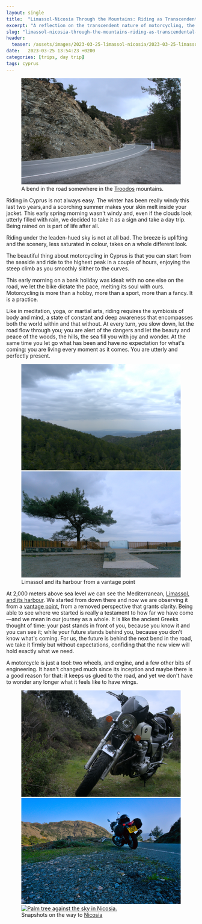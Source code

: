 ```yaml
---
layout: single
title:  "Limassol-Nicosia Through the Mountains: Riding as Transcendental Exploration"
excerpt: "A reflection on the transcendent nature of motorcycling, the symbiosis of body and mind it requires, and the beauty of being present in every moment."
slug: "limassol-nicosia-through-the-mountains-riding-as-transcendental-exploration"
header:
  teaser: /assets/images/2023-03-25-limassol-nicosia/2023-03-25-limassol-nicosia-03.webp
date:   2023-03-25 13:54:23 +0200
categories: [trips, day trip]
tags: cyprus
---
```

<figure class="align-center">
  <a href="/assets/images/2023-03-25-limassol-nicosia/2023-03-25-limassol-nicosia-03.webp" title="A bend in the road somewhere in the Troodos mountains" alt="A bend in the road somewhere in the Troodos mountains.">
  <img src="/assets/images/2023-03-25-limassol-nicosia/2023-03-25-limassol-nicosia-03.webp" alt="A bend in the road somewhere in the Troodos mountains."></a>
  <figcaption>A bend in the road somewhere in the <a href="https://goo.gl/maps/RtPHi2tVzG2kT6d87">Troodos</a> mountains.</figcaption>
</figure>

<span class="drop_cap">R</span><span class="first_word">iding</span> in Cyprus is not always easy. The winter has been really windy this last two years,and a scorching summer makes your skin melt inside your jacket. This early spring morning wasn't windy and, even if the clouds look utterly filled with rain, we decided to take it as a sign and take a day trip. Being rained on is part of life after all.

Riding under the leaden-hued sky is not at all bad. The breeze is uplifting and the scenery, less saturated in colour, takes on a whole different look. 

The beautiful thing about motorcycling in Cyprus is that you can start from the seaside and ride to the highest peak in a couple of hours, enjoying the steep climb as you smoothly slither to the curves. 

This early morning on a bank holiday was ideal: with no one else on the road, we let the bike dictate the pace, melting its soul with ours. Motorcycling is more than a hobby, more than a sport, more than a fancy. It is a practice.

Like in meditation, yoga, or martial arts, riding requires the symbiosis of body and mind, a state of constant and deep awareness that encompasses both the world within and that without. At every turn, you slow down, let the road flow through you; you are alert of the dangers and let the beauty and peace of the woods, the hills, the sea fill you with joy and wonder. At the same time you let go what has been and have no expectation for what's coming: you are living every moment as it comes. You are utterly and perfectly present.

<figure class="half">
  <a href="/assets/images/2023-03-25-limassol-nicosia/2023-03-25-limassol-nicosia-01.webp" title="Troodos mountains and the Limassol harbour in the distance" alt="Troodos mountains and the Limassol harbour in the distance.">
  <img src="/assets/images/2023-03-25-limassol-nicosia/2023-03-25-limassol-nicosia-01.webp" alt="Troodos mountains and the Limassol harbour in the distance."></a>

  <a href="/assets/images/2023-03-25-limassol-nicosia/2023-03-25-limassol-nicosia-02.webp" title="Gerokaminia viewpoint in the Troodos mountains, Cyprus" alt="Gerokaminia viewpoint in the Troodos mountains, Cyprus.">
  <img src="/assets/images/2023-03-25-limassol-nicosia/2023-03-25-limassol-nicosia-02.webp" alt="Gerokaminia viewpoint in the Troodos mountains, Cyprus."></a>

  <figcaption>Limassol and its harbour from a vantage point</figcaption>
</figure>

At 2,000 meters above sea level we can see the Mediterranean, [Limassol, and its harbour](https://goo.gl/maps/ktJXnyKE5qrW78g2A). We started from down there and now we are observing it from a [vantage point](https://goo.gl/maps/65z8SCrWfms6Qu7X7), from a removed perspective that grants clarity. Being able to see where we started is really a testament to how far we have come—and we mean in our journey as a whole. It is like the ancient Greeks thought of time: your past stands in front of you, because you know it and you can see it; while your future stands behind you, because you don't know what's coming. For us, the future is behind the next bend in the road, we take it firmly but without expectations, confiding that the new view will hold exactly what we need.

A motorcycle is just a tool: two wheels, and engine, and a few other bits of engineering. It hasn't changed much since its inception and maybe there is a good reason for that: it keeps us glued to the road, and yet we don't have to wonder any longer what it feels like to have wings.

<figure class="third">
  <a href="/assets/images/2023-03-25-limassol-nicosia/2023-03-25-limassol-nicosia-04.webp" title="Honda CB1100 taking a break on the way to Nicosia" alt="Honda CB1100 taking a break on the way to Nicosia.">
  <img src="/assets/images/2023-03-25-limassol-nicosia/2023-03-25-limassol-nicosia-04.webp" alt="Honda CB1100 taking a break on the way to Nicosia."></a>

  <a href="/assets/images/2023-03-25-limassol-nicosia/2023-03-25-limassol-nicosia-06.webp" title="Honda CB1100 enjoying the Cyprus mountains' landscape" alt="Honda CB1100 enjoying the Cyprus mountains' landscape.">
  <img src="/assets/images/2023-03-25-limassol-nicosia/2023-03-25-limassol-nicosia-06.webp" alt="Honda CB1100 enjoying the Cyprus mountains' landscape."></a>

  <a href="/assets/images/2023-03-25-limassol-nicosia/2023-03-25-limassol-nicosia-05.webp" title="Palm tree against the sky in Nicosia" alt="Palm tree against the sky in Nicosia.">
  <img src="/assets/images/2023-03-25-limassol-nicosia/2023-03-25-limassol-nicosia-05.webp" alt="Palm tree against the sky in Nicosia."></a>

  <figcaption>Snapshots on the way to <a href="https://goo.gl/maps/7WNy9ZA2NSHiw7GZ6">Nicosia</a></figcaption>
</figure>